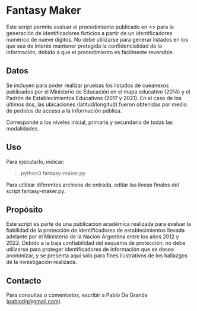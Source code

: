 # Fantasy Maker

Este script permite evaluar el procedimiento publicado en <> para la generación de identificadores ficticios a partir de un identificadores numérico de nueve dígitos. No debe utilizarse para generar listados en los que sea de interés mantener protegida la confidencialidad de la información, debido a que el procedimiento es fácilmente reversible.

## Datos

Se incluyen para poder realizar pruebas los listados de cueanexos publicados por el Ministerio de Educación en el mapa educativo (2014) y el Padrón de Establecimientos Educativos (2017 y 2021). En el caso de los últimos dos, las ubicaciones (latitud/longitud) fueron obtenidas por medio de pedidos de acceso a la información pública. 

Corresponde a los niveles inicial, primaria y secundario de todas las modalidades.

## Uso 

Para ejecutarlo, indicar:

> python3 fantasy-maker.py

Para utilizar diferentes archivos de entrada, editar las líneas finales del script fantasy-maker.py.

## Propósito

Este script es parte de una publicación académica realizada para evaluar la fiabilidad de la protección de identificadores de establecimientos llevada adelante por el Ministerio de la Nación Argentina entre los años 2012 y 2022. Debido a la baja confiabilidad del esquema de protección, no debe utilizarse para proteger identificadores de información que se desea anonimizar, y se presenta aquí solo para fines ilustrativos de los hallazgos de la investigación realizada.

## Contacto

Para consultas o comentarios, escribir a Pablo De Grande (pablodg@gmail.com).
